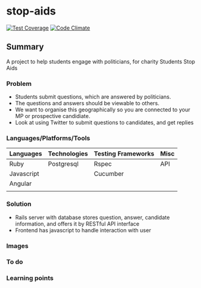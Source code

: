 # stop-aids

[![Test Coverage](https://codeclimate.com/github/chandley/stop-aids/badges/coverage.svg)](https://codeclimate.com/github/chandley/stop-aids)
[![Code Climate](https://codeclimate.com/github/chandley/stop-aids/badges/gpa.svg)](https://codeclimate.com/github/chandley/stop-aids)

## Summary

A project to help students engage with politicians, for charity Students Stop Aids 

### Problem

* Students submit questions, which are answered by politicians.
* The questions and answers should be viewable to others.
* We want to organise this geographically so you are connected to your MP or prospective candidiate.
* Look at using Twitter to submit questions to candidates, and get replies

### Languages/Platforms/Tools

| Languages | Technologies  | Testing Frameworks| Misc
| :-------------------------------------------- |:--------------|:-----------|:----|
| Ruby      |  Postgresql       | Rspec             | API      |
| Javascript |               |  Cucumber      |      |
|  Angular    |               |                   |  
|           |               |

### Solution

* Rails server with database stores question, answer, candidate information, and offers it by RESTful API interface
* Frontend has javascript to handle interaction with user

### Images

### To do



### Learning points



